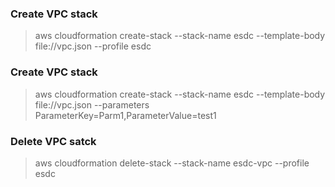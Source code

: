 ### Create VPC stack
> aws cloudformation create-stack --stack-name esdc --template-body file://vpc.json  --profile esdc


### Create VPC stack
> aws cloudformation create-stack --stack-name esdc --template-body file://vpc.json --parameters  ParameterKey=Parm1,ParameterValue=test1 

### Delete VPC satck
> aws cloudformation delete-stack --stack-name esdc-vpc --profile esdc
